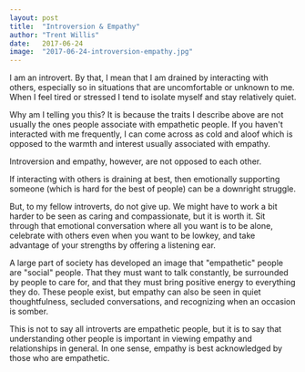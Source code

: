 ```yaml
---
layout: post
title:  "Introversion & Empathy"
author: "Trent Willis"
date:   2017-06-24
image:  "2017-06-24-introversion-empathy.jpg"
---
```


I am an introvert. By that, I mean that I am drained by interacting with others, especially so in situations that are uncomfortable or unknown to me. When I feel tired or stressed I tend to isolate myself and stay relatively quiet.

Why am I telling you this? It is because the traits I describe above are not usually the ones people associate with empathetic people. If you haven't interacted with me frequently, I can come across as cold and aloof which is opposed to the warmth and interest usually associated with empathy.

Introversion and empathy, however, are not opposed to each other.

If interacting with others is draining at best, then emotionally supporting someone (which is hard for the best of people) can be a downright struggle.

But, to my fellow introverts, do not give up. We might have to work a bit harder to be seen as caring and compassionate, but it is worth it. Sit through that emotional conversation where all you want is to be alone, celebrate with others even when you want to be lowkey, and take advantage of your strengths by offering a listening ear.

A large part of society has developed an image that "empathetic" people are "social" people. That they must want to talk constantly, be surrounded by people to care for, and that they must bring positive energy to everything they do. These people exist, but empathy can also be seen in quiet thoughtfulness, secluded conversations, and recognizing when an occasion is somber.

This is not to say all introverts are empathetic people, but it is to say that understanding other people is important in viewing empathy and relationships in general. In one sense, empathy is best acknowledged by those who are empathetic.
